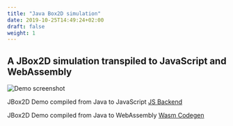 ```yaml
---
title: "Java Box2D simulation"
date: 2019-10-25T14:49:24+02:00
draft: false
weight: 1
---
```


## A JBox2D simulation transpiled to JavaScript and WebAssembly

![Demo screenshot](/Bytecoder/docassets/jbox2ddemo.png)


JBox2D Demo compiled from Java to JavaScript [JS Backend](/Bytecoder/index-js.html)

JBox2D Demo compiled from Java to WebAssembly [Wasm Codegen](/Bytecoder/indexwasm.html) 
